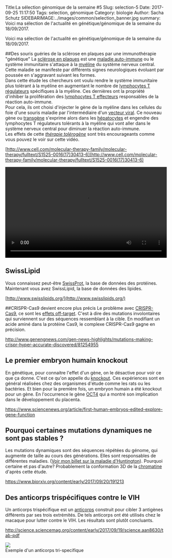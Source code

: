 Title:La sélection génomique de la semaine #5
Slug: selection-5
Date: 2017-09-25 11:17:50
Tags: selection, génomique
Category: biologie
Author: Sacha Schutz
SIDEBARIMAGE:../images/common/selection_banner.jpg
summary: Voici ma sélection de l'actualité en génétique/génomique de la semaine du 18/09/2017. 

Voici ma sélection de l'actualité en génétique/génomique de la semaine du 18/09/2017.

##Des souris guéries de la sclérose en plaques par une immunothérapie "génétique"
La [sclérose en plaques](https://fr.wikipedia.org/wiki/Scl%C3%A9rose_en_plaques) est une [maladie auto-immune](https://fr.wikipedia.org/wiki/Maladie_auto-immune) ou le système immunitaire s'attaque à la [myéline](https://fr.wikipedia.org/wiki/My%C3%A9line) du système nerveux central. Cette maladie se manifeste par différents signes neurologiques évoluant par poussée en s'aggravant suivant les formes.   
Dans cette étude les chercheurs ont voulu rendre le système immunitaire plus tolérant à la myéline en augmentant le nombre de [lymphocytes T régulateurs](https://fr.wikipedia.org/wiki/Lymphocyte_T_r%C3%A9gulateur) spécifiques à la myéline. Ces dernières ont la propriété d'inhiber la prolifération des [lymphocytes T effecteurs](https://fr.wikipedia.org/wiki/Lymphocyte_T) responsables de la réaction auto-immune.    
Pour cela, ils ont choisi d'injecter le gène de la myéline dans les cellules du foie d'une souris maladie par l'intermédiaire d'un [vecteur viral](https://fr.wikipedia.org/wiki/Vecteur_viral). Ce nouveau gène ou [transgène](https://fr.wikipedia.org/wiki/Transg%C3%A9n%C3%A8se) s'exprime alors dans les [hépatocytes](https://fr.wikipedia.org/wiki/H%C3%A9patocyte) et engendre des lymphocytes T régulateurs tolérants à la myéline qui vont aller dans le système nerveux central pour diminuer la réaction auto-immune.   
Les effets de cette *[thérapie tolérogène](https://en.wikipedia.org/wiki/Tolerogenic_therapy)* sont très encourageants comme vous pouvez le voir sur cette vidéo.    

[http://www.cell.com/molecular-therapy-family/molecular-therapy/fulltext/S1525-0016(17)30413-6](http://www.cell.com/molecular-therapy-family/molecular-therapy/fulltext/S1525-0016(17)30413-6)


<center> <video width="512" height="288" controls>   <source src="../images/selection5/mmc2.mp4" type="video/mp4">
Your browser does not support the video tag.
</video> </center>

## SwissLipid 
Vous connaissez peut-être [SwissProt](org), la base de données des protéines. Maintenant vous avez SwissLipid, la base de données des lipides.    

[http://www.swisslipids.org/](http://www.swisslipids.org/)

##CRISPR-Cas9 devient encore plus précis
Le problème avec [CRISPR-Cas9](https://fr.wikipedia.org/wiki/Cas9), ce sont les [effets off-target](http://www.nature.com/nmeth/journal/v14/n6/fig_tab/nmeth.4293_SF4.html?foxtrotcallback=true). C'est à dire des mutations involontaires qui surviennent sur des séquences ressemblant à la cible.
En modifiant un acide aminé dans la protéine Cas9, le complexe CRISPR-Cas9 gagne en précision.

[http://www.genengnews.com/gen-news-highlights/mutations-making-crispr-hyper-accurate-discovered/81254955
](http://www.genengnews.com/gen-news-highlights/mutations-making-crispr-hyper-accurate-discovered/81254955
)

## Le premier embryon humain knockout
En génétique, pour connaitre l'effet d'un gène, on le désactive pour voir ce que ça donne. C'est ce qu'on appelle du [knockout](https://fr.wikipedia.org/wiki/Knock-out_(g%C3%A9n%C3%A9tique)). Ces expériences sont en général réalisées chez des organismes d'étude comme les rats ou les bactéries. 
Et bien pour la première fois, un embryon humain a été knockout pour un gène. En l'occurrence le gène [OCT4](http://www.genecards.org/cgi-bin/carddisp.pl?gene=POU5F1&keywords=OCT4) qui a montré son implication dans le développement du placenta.

[https://www.sciencenews.org/article/first-human-embryos-edited-explore-gene-function
](https://www.sciencenews.org/article/first-human-embryos-edited-explore-gene-function
)

## Pourquoi certaines mutations dynamiques ne sont pas stables ? 
Les mutations dynamiques sont des séquences répétées du génome, qui augmente de taille au cours des générations. Elles sont responsables de différentes maladies. ([Voir mon billet sur la maladie d'Huntington](https://dridk.me/maladie-huntigton.html)). Pourquoi certaine et pas d'autre? Probablement la conformation 3D de la [chromatine](https://fr.wikipedia.org/wiki/Chromatine) d'après cette étude.

[https://www.biorxiv.org/content/early/2017/09/20/191213
](https://www.biorxiv.org/content/early/2017/09/20/191213
)
## Des anticorps trispécifiques contre le VIH
Un anticorps trispécifique est un [anticorps](https://fr.wikipedia.org/wiki/Anticorps) construit pour cibler 3 antigènes différents par ses trois extrémités. De tels anticorps ont été utilisés chez le macaque pour lutter contre le VIH. Les résultats sont plutôt concluants.

[http://science.sciencemag.org/content/early/2017/09/19/science.aan8630/tab-pdf
](http://science.sciencemag.org/content/early/2017/09/19/science.aan8630/tab-pdf
)
<div class="figure"> <img src="../images/selection5/anticorps-tri.png" />  <div class="legend">Exemple d'un anticorps tri-specifique</div></div>

